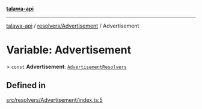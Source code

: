 [**talawa-api**](../../../README.md)

***

[talawa-api](../../../modules.md) / [resolvers/Advertisement](../README.md) / Advertisement

# Variable: Advertisement

\> `const` **Advertisement**: [`AdvertisementResolvers`](../../../types/generatedGraphQLTypes/type-aliases/AdvertisementResolvers.md)

## Defined in

[src/resolvers/Advertisement/index.ts:5](https://github.com/PalisadoesFoundation/talawa-api/blob/5c5b29a0ea487bda8306089fe128f43f3be29f94/src/resolvers/Advertisement/index.ts#L5)
